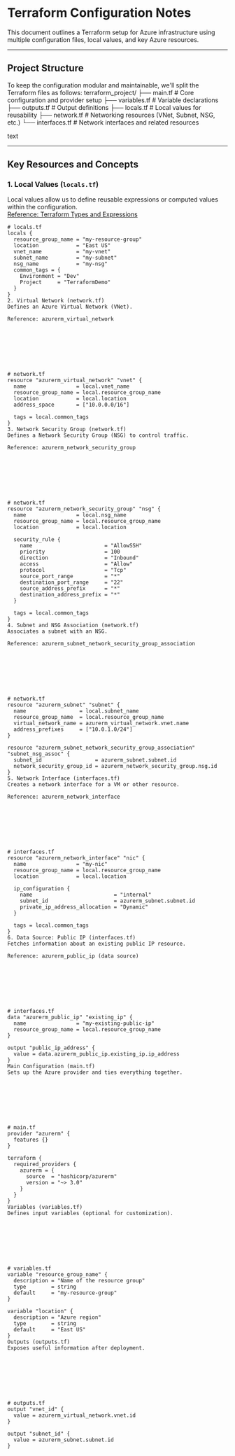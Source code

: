 # Terraform Configuration Notes

This document outlines a Terraform setup for Azure infrastructure using multiple configuration files, local values, and key Azure resources.

---

## Project Structure
To keep the configuration modular and maintainable, we'll split the Terraform files as follows:
terraform_project/
├── main.tf              # Core configuration and provider setup
├── variables.tf         # Variable declarations
├── outputs.tf           # Output definitions
├── locals.tf            # Local values for reusability
├── network.tf           # Networking resources (VNet, Subnet, NSG, etc.)
└── interfaces.tf        # Network interfaces and related resources

text







---

## Key Resources and Concepts

### 1. Local Values (`locals.tf`)
Local values allow us to define reusable expressions or computed values within the configuration.  
[Reference: Terraform Types and Expressions](https://developer.hashicorp.com/terraform/language/expressions/types)

```
# locals.tf
locals {
  resource_group_name = "my-resource-group"
  location            = "East US"
  vnet_name           = "my-vnet"
  subnet_name         = "my-subnet"
  nsg_name            = "my-nsg"
  common_tags = {
    Environment = "Dev"
    Project     = "TerraformDemo"
  }
}
2. Virtual Network (network.tf)
Defines an Azure Virtual Network (VNet).

Reference: azurerm_virtual_network








# network.tf
resource "azurerm_virtual_network" "vnet" {
  name                = local.vnet_name
  resource_group_name = local.resource_group_name
  location            = local.location
  address_space       = ["10.0.0.0/16"]

  tags = local.common_tags
}
3. Network Security Group (network.tf)
Defines a Network Security Group (NSG) to control traffic.

Reference: azurerm_network_security_group








# network.tf
resource "azurerm_network_security_group" "nsg" {
  name                = local.nsg_name
  resource_group_name = local.resource_group_name
  location            = local.location

  security_rule {
    name                       = "AllowSSH"
    priority                   = 100
    direction                  = "Inbound"
    access                     = "Allow"
    protocol                   = "Tcp"
    source_port_range          = "*"
    destination_port_range     = "22"
    source_address_prefix      = "*"
    destination_address_prefix = "*"
  }

  tags = local.common_tags
}
4. Subnet and NSG Association (network.tf)
Associates a subnet with an NSG.

Reference: azurerm_subnet_network_security_group_association








# network.tf
resource "azurerm_subnet" "subnet" {
  name                 = local.subnet_name
  resource_group_name  = local.resource_group_name
  virtual_network_name = azurerm_virtual_network.vnet.name
  address_prefixes     = ["10.0.1.0/24"]
}

resource "azurerm_subnet_network_security_group_association" "subnet_nsg_assoc" {
  subnet_id                 = azurerm_subnet.subnet.id
  network_security_group_id = azurerm_network_security_group.nsg.id
}
5. Network Interface (interfaces.tf)
Creates a network interface for a VM or other resource.

Reference: azurerm_network_interface








# interfaces.tf
resource "azurerm_network_interface" "nic" {
  name                = "my-nic"
  resource_group_name = local.resource_group_name
  location            = local.location

  ip_configuration {
    name                          = "internal"
    subnet_id                     = azurerm_subnet.subnet.id
    private_ip_address_allocation = "Dynamic"
  }

  tags = local.common_tags
}
6. Data Source: Public IP (interfaces.tf)
Fetches information about an existing public IP resource.

Reference: azurerm_public_ip (data source)








# interfaces.tf
data "azurerm_public_ip" "existing_ip" {
  name                = "my-existing-public-ip"
  resource_group_name = local.resource_group_name
}

output "public_ip_address" {
  value = data.azurerm_public_ip.existing_ip.ip_address
}
Main Configuration (main.tf)
Sets up the Azure provider and ties everything together.








# main.tf
provider "azurerm" {
  features {}
}

terraform {
  required_providers {
    azurerm = {
      source  = "hashicorp/azurerm"
      version = "~> 3.0"
    }
  }
}
Variables (variables.tf)
Defines input variables (optional for customization).








# variables.tf
variable "resource_group_name" {
  description = "Name of the resource group"
  type        = string
  default     = "my-resource-group"
}

variable "location" {
  description = "Azure region"
  type        = string
  default     = "East US"
}
Outputs (outputs.tf)
Exposes useful information after deployment.








# outputs.tf
output "vnet_id" {
  value = azurerm_virtual_network.vnet.id
}

output "subnet_id" {
  value = azurerm_subnet.subnet.id
}